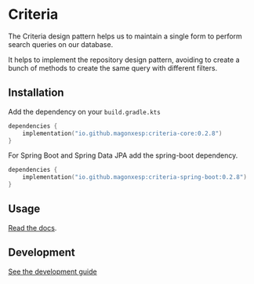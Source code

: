 # Criteria

The Criteria design pattern helps us to maintain a single form to perform search queries on our database.

It helps to implement the repository design pattern, avoiding to create a bunch of methods to create the same query with different filters.

## Installation

Add the dependency on your `build.gradle.kts`

```kotlin
dependencies {
    implementation("io.github.magonxesp:criteria-core:0.2.8")
}
```

For Spring Boot and Spring Data JPA add the spring-boot dependency.

```kotlin
dependencies {
    implementation("io.github.magonxesp:criteria-spring-boot:0.2.8")
}
```

## Usage

[Read the docs](https://magonxesp.gitbook.io/criteria/).

## Development

[See the development guide](./docs/development.md)
